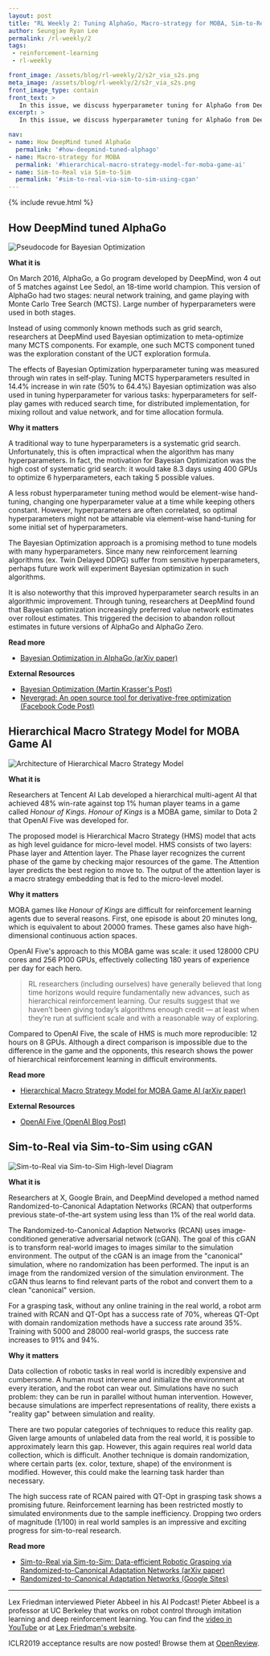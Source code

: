 ```yaml
---
layout: post
title: "RL Weekly 2: Tuning AlphaGo, Macro-strategy for MOBA, Sim-to-Real with conditional GANs"
author: Seungjae Ryan Lee
permalink: /rl-weekly/2
tags:
 - reinforcement-learning
 - rl-weekly

front_image: /assets/blog/rl-weekly/2/s2r_via_s2s.png
meta_image: /assets/blog/rl-weekly/2/s2r_via_s2s.png
front_image_type: contain
front_text: >
   In this issue, we discuss hyperparameter tuning for AlphaGo from DeepMind, Hierarchical RL model for a MOBA game from Tencent, and GAN-based Sim-to-Real algorithm from X, Google Brain, and DeepMind.
excerpt: >
   In this issue, we discuss hyperparameter tuning for AlphaGo from DeepMind, Hierarchical RL model for a MOBA game from Tencent, and GAN-based Sim-to-Real algorithm from X, Google Brain, and DeepMind.

nav:
- name: How DeepMind tuned AlphaGo
  permalink: '#how-deepmind-tuned-alphago'
- name: Macro-strategy for MOBA
  permalink: '#hierarchical-macro-strategy-model-for-moba-game-ai'
- name: Sim-to-Real via Sim-to-Sim
  permalink: '#sim-to-real-via-sim-to-sim-using-cgan'
---
```


{% include revue.html %}

## How DeepMind tuned AlphaGo

<div class="w80" style="margin: 10px auto;">
  <img src="{{ absolute_url }}/assets/blog/rl-weekly/2/bayesian_opt_alphago.png" alt="Pseudocode for Bayesian Optimization">
</div>

**What it is**

On March 2016, AlphaGo, a Go program developed by DeepMind, won 4 out of 5 matches against Lee Sedol, an 18-time world champion. This version of AlphaGo had two stages: neural network training, and game playing with Monte Carlo Tree Search (MCTS). Large number of hyperparameters were used in both stages.

Instead of using commonly known methods such as grid search, researchers at DeepMind used Bayesian optimization to meta-optimize many MCTS components. For example, one such MCTS component tuned was the exploration constant of the UCT exploration formula.

The effects of Bayesian Optimization hyperparameter tuning was measured through win rates in self-play. Tuning MCTS hyperparameters resulted in 14.4% increase in win rate (50% to 64.4%) Bayesian optimization was also used in tuning hyperparameter for various tasks: hyperparameters for self-play games with reduced search time, for distributed implementation, for mixing rollout and value network, and for time allocation formula.

**Why it matters**

A traditional way to tune hyperparameters is a systematic grid search. Unfortunately, this is often impractical when the algorithm has many hyperparameters. In fact, the motivation for Bayesian Optimization was the high cost of systematic grid search: it would take 8.3 days using 400 GPUs to optimize 6 hyperparameters, each taking 5 possible values.

A less robust hyperparameter tuning method would be element-wise hand-tuning, changing one hyperparameter value at a time while keeping others constant. However, hyperparameters are often correlated, so optimal hyperparameters might not be attainable via element-wise hand-tuning for some initial set of hyperparameters.

The Bayesian Optimization approach is a promising method to tune models with many hyperparameters. Since many new reinforcement learning algorithms (ex. Twin Delayed DDPG) suffer from sensitive hyperparameters, perhaps future work will experiment Bayesian optimization in such algorithms.

It is also noteworthy that this improved hyperparameter search results in an algorithmic improvement. Through tuning, researchers at DeepMind found that Bayesian optimization increasingly preferred value network estimates over rollout estimates. This triggered the decision to abandon rollout estimates in future versions of AlphaGo and AlphaGo Zero.

**Read more**

- [Bayesian Optimization in AlphaGo (arXiv paper)](https://arxiv.org/abs/1812.06855)

**External Resources**

- [Bayesian Optimization (Martin Krasser's Post)](http://krasserm.github.io/2018/03/21/bayesian-optimization/)
- [Nevergrad: An open source tool for derivative-free optimization (Facebook Code Post)](https://code.fb.com/ai-research/nevergrad/)

## Hierarchical Macro Strategy Model for MOBA Game AI

<div class="w80" style="margin: 10px auto;">
  <img src="{{ absolute_url }}/assets/blog/rl-weekly/2/hms.png" alt="Architecture of Hierarchical Macro Strategy Model">
</div>

**What it is**

Researchers at Tencent AI Lab developed a hierarchical multi-agent AI that achieved 48% win-rate against top 1% human player teams in a game called *Honour of Kings*. *Honour of Kings* is a MOBA game, similar to Dota 2 that OpenAI Five was developed for.

The proposed model is Hierarchical Macro Strategy (HMS) model that acts as high level guidance for micro-level model. HMS consists of two layers: Phase layer and Attention layer. The Phase layer recognizes the current phase of the game by checking major resources of the game. The Attention layer predicts the best region to move to. The output of the attention layer is a macro strategy embedding that is fed to the micro-level model.

**Why it matters**

MOBA games like *Honour of Kings* are difficult for reinforcement learning agents due to several reasons. First, one episode is about 20 minutes long, which is equivalent to about 20000 frames. These games also have high-dimensional continuous action spaces.

OpenAI Five's approach to this MOBA game was scale: it used 128000 CPU cores and 256 P100 GPUs, effectively collecting 180 years of experience per day for each hero.

> RL researchers (including ourselves) have generally believed that long time horizons would require fundamentally new advances, such as hierarchical reinforcement learning. Our results suggest that we haven’t been giving today’s algorithms enough credit — at least when they’re run at sufficient scale and with a reasonable way of exploring.

Compared to OpenAI Five, the scale of HMS is much more reproducible: 12 hours on 8 GPUs. Although a direct comparison is impossible due to the difference in the game and the opponents, this research shows the power of hierarchical reinforcement learning in difficult environments.


**Read more**

- [Hierarchical Macro Strategy Model for MOBA Game AI (arXiv paper)](https://arxiv.org/abs/1812.07887)

**External Resources**

- [OpenAI Five (OpenAI Blog Post)](https://blog.openai.com/openai-five/)

## Sim-to-Real via Sim-to-Sim using cGAN

<div class="w50" style="margin: 0 auto;">
  <img src="{{ absolute_url }}/assets/blog/rl-weekly/2/s2r_via_s2s.png" alt="Sim-to-Real via Sim-to-Sim High-level Diagram">
</div>

**What it is**

Researchers at X, Google Brain, and DeepMind developed a method named Randomized-to-Canonical Adaptation Networks (RCAN) that outperforms previous state-of-the-art system using less than 1% of the real world data.

The Randomized-to-Canonical Adaption Networks (RCAN) uses image-conditioned generative adversarial network (cGAN). The goal of this cGAN is to transform real-world images to images similar to the simulation environment. The output of the cGAN is an image from the "canonical" simulation, where no randomization has been performed. The input is an image from the randomized version of the simulation environment. The cGAN thus learns to find relevant parts of the robot and convert them to a clean "canonical" version.

For a grasping task, without any online training in the real world, a robot arm trained with RCAN and QT-Opt has a success rate of 70%, whereas QT-Opt with domain randomization methods have a success rate around 35%. Training with 5000 and 28000 real-world grasps, the success rate increases to 91% and 94%.

**Why it matters**

Data collection of robotic tasks in real world is incredibly expensive and cumbersome. A human must intervene and initialize the environment at every iteration, and the robot can wear out. Simulations have no such problem: they can be run in parallel without human intervention. However, because simulations are imperfect representations of reality, there exists a "reality gap" between simulation and reality.

There are two popular categories of techniques to reduce this reality gap. Given large amounts of unlabeled data from the real world, it is possible to approximately learn this gap. However, this again requires real world data collection, which is difficult. Another technique is domain randomization, where certain parts (ex. color, texture, shape) of the environment is modified. However, this could make the learning task harder than necessary.

The high success rate of RCAN paired with QT-Opt in grasping task shows a promising future. Reinforcement learning has been restricted mostly to simulated environments due to the sample inefficiency. Dropping two orders of magnitude (1/100) in real world samples is an impressive and exciting progress for sim-to-real research.



**Read more**

- [Sim-to-Real via Sim-to-Sim: Data-efficient Robotic Grasping via Randomized-to-Canonical Adaptation Networks (arXiv paper)](https://arxiv.org/abs/1812.07252)
- [Randomized-to-Canonical Adaptation Networks (Google Sites)](https://sites.google.com/view/rcan/)

---

Lex Friedman interviewed Pieter Abbeel in his AI Podcast! Pieter Abbeel is a professor at UC Berkeley that works on robot control through imitation learning and deep reinforcement learning. You can find the [video in YouTube](https://www.youtube.com/watch?v=l-mYLq6eZPY) or at [Lex Friedman's website](https://lexfridman.com/pieter-abbeel/).

ICLR2019 acceptance results are now posted! Browse them at [OpenReview](https://openreview.net/group?id=ICLR.cc/2019/Conference).
